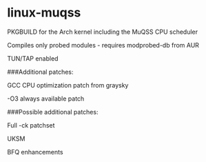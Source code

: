 # linux-muqss
PKGBUILD for the Arch kernel including the MuQSS CPU scheduler

Compiles only probed modules - requires modprobed-db from AUR

TUN/TAP enabled

###Additional patches:

GCC CPU optimization patch from graysky

-O3 always available patch

###Possible additional patches:

Full -ck patchset

UKSM 

BFQ enhancements
